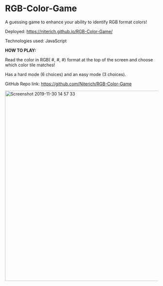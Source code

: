 # RGB-Color-Game

A guessing game to enhance your ability to identify RGB format colors!

Deployed: https://niterich.github.io/RGB-Color-Game/

Technologies used: JavaScript

<strong>HOW TO PLAY:</strong>

Read the color in RGB( #, #, #) format at the top of the screen and choose which color tile matches!

Has a hard mode (6 choices) and an easy mode (3 choices).

GitHub Repo link: https://github.com/Niterich/RGB-Color-Game

<img width="625" alt="Screenshot 2019-11-30 14 57 33" src="https://user-images.githubusercontent.com/52295078/69906509-d3012d00-1381-11ea-9bb5-2be6a9e85d4e.png">
